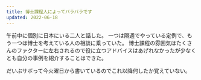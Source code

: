 ```yaml
---
title: 博士課程人によってバラバラです
updated: 2022-06-18
---
```


午前中に個別に日本にいる二人と話した。
一つは隔週でやっている定例で、もう一つは博士を考えている人の相談に乗っていた。
博士課程の雰囲気はたくさんのファクターに左右されるので役に立つアドバイスはあげれなかったが少なくとも自分の事例を紹介することはできた。

だいぶサボって今火曜日から書いているのでこれ以降何したか覚えていない。
